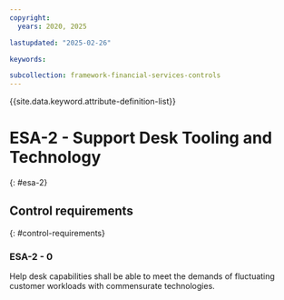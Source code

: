 ```yaml
---
copyright:
  years: 2020, 2025

lastupdated: "2025-02-26"

keywords:

subcollection: framework-financial-services-controls
---
```


{{site.data.keyword.attribute-definition-list}}

# ESA-2 - Support Desk Tooling and Technology
{: #esa-2}

## Control requirements
{: #control-requirements}



### ESA-2 - 0


Help desk capabilities shall be able to meet the demands of fluctuating customer workloads with commensurate technologies.
